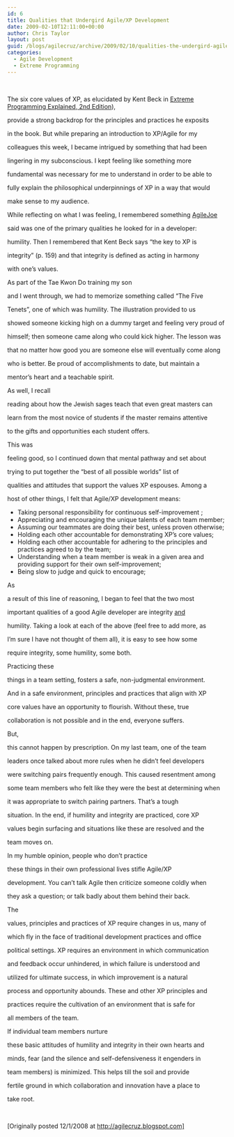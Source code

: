 ```yaml
---
id: 6
title: Qualities that Undergird Agile/XP Development
date: 2009-02-10T12:11:00+00:00
author: Chris Taylor
layout: post
guid: /blogs/agilecruz/archive/2009/02/10/qualities-the-undergird-agile-xp-development.aspx
categories:
  - Agile Development
  - Extreme Programming
---
```

&nbsp;

The six core values of XP, as elucidated by Kent Beck in [Extreme Programming Explained, 2nd Edition](http://www.amazon.com/Extreme-Programming-Explained-Embrace-Change/dp/0321278658/ref=pd_bbs_sr_1?ie=UTF8&s=books&qid=1226952852&sr=8-1)),
  
provide a strong backdrop for the principles and practices he exposits
  
in the book. But while preparing an introduction to XP/Agile for my
  
colleagues this week, I became intrigued by something that had been
  
lingering in my subconscious. I kept feeling like something more
  
fundamental was necessary for me to understand in order to be able to
  
fully explain the philosophical underpinnings of XP in a way that would
  
make sense to my audience.

While reflecting on what I was feeling, I remembered something [AgileJoe](/controlpanel/blogs/joe_ocampo/default.aspx)
  
said was one of the primary qualities he looked for in a developer:
  
humility. Then I remembered that Kent Beck says &ldquo;the key to XP is
  
integrity&rdquo; (p. 159) and that integrity is defined as acting in harmony
  
with one&rsquo;s values.

As part of the Tae Kwon Do training my son
  
and I went through, we had to memorize something called &#8220;The Five
  
Tenets&#8221;, one of which was humility. The illustration provided to us
  
showed someone kicking high on a dummy target and feeling very proud of
  
himself; then someone came along who could kick higher. The lesson was
  
that no matter how good you are someone else will eventually come along
  
who is better. Be proud of accomplishments to date, but maintain a
  
mentor&rsquo;s heart and a teachable spirit.

As well, I recall
  
reading about how the Jewish sages teach that even great masters can
  
learn from the most novice of students if the master remains attentive
  
to the gifts and opportunities each student offers.

This was
  
feeling good, so I continued down that mental pathway and set about
  
trying to put together the &#8220;best of all possible worlds&#8221; list of
  
qualities and attitudes that support the values XP espouses. Among a
  
host of other things, I felt that Agile/XP development means:

  * Taking personal responsibility for continuous self-improvement ; 
  * Appreciating and encouraging the unique talents of each team member; 
  * Assuming our teammates are doing their best, unless proven otherwise; 
  * Holding each other accountable for demonstrating XP&rsquo;s core values; 
  * Holding each other accountable for adhering to the principles and practices agreed to by the team; 
  * Understanding when a team member is weak in a given area and providing support for their own self-improvement; 
  * Being slow to judge and quick to encourage; 

As
  
a result of this line of reasoning, I began to feel that the two most
  
important qualities of a good Agile developer are integrity <span style="text-decoration: underline">and</span>
  
humility. Taking a look at each of the above (feel free to add more, as
  
I&rsquo;m sure I have not thought of them all), it is easy to see how some
  
require integrity, some humility, some both.

Practicing these
  
things in a team setting, fosters a safe, non-judgmental environment.
  
And in a safe environment, principles and practices that align with XP
  
core values have an opportunity to flourish. Without these, true
  
collaboration is not possible and in the end, everyone suffers.

But,
  
this cannot happen by prescription. On my last team, one of the team
  
leaders once talked about more rules when he didn&rsquo;t feel developers
  
were switching pairs frequently enough. This caused resentment among
  
some team members who felt like they were the best at determining when
  
it was appropriate to switch pairing partners. That&rsquo;s a tough
  
situation. In the end, if humility and integrity are practiced, core XP
  
values begin surfacing and situations like these are resolved and the
  
team moves on.

In my humble opinion, people who don&#8217;t practice
  
these things in their own professional lives stifle Agile/XP
  
development. You can&#8217;t talk Agile then criticize someone coldly when
  
they ask a question; or talk badly about them behind their back.

The
  
values, principles and practices of XP require changes in us, many of
  
which fly in the face of traditional development practices and office
  
political settings. XP requires an environment in which communication
  
and feedback occur unhindered, in which failure is understood and
  
utilized for ultimate success, in which improvement is a natural
  
process and opportunity abounds. These and other XP principles and
  
practices require the cultivation of an environment that is safe for
  
all members of the team.

If individual team members nurture
  
these basic attitudes of humility and integrity in their own hearts and
  
minds, fear (and the silence and self-defensiveness it engenders in
  
team members) is minimized. This helps till the soil and provide
  
fertile ground in which collaboration and innovation have a place to
  
take root.

&nbsp;

[Originally posted 12/1/2008 at http://agilecruz.blogspot.com]
